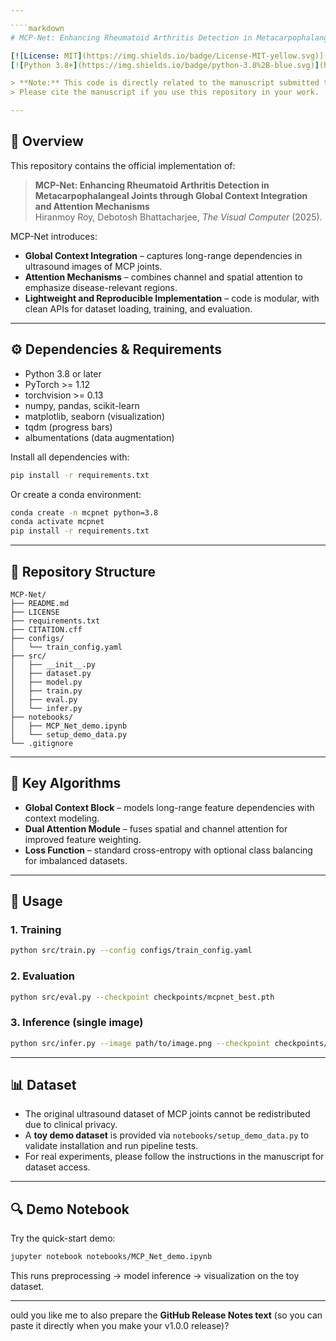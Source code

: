 ```yaml
---

````markdown
# MCP-Net: Enhancing Rheumatoid Arthritis Detection in Metacarpophalangeal Joints through Global Context Integration and Attention Mechanisms

[![License: MIT](https://img.shields.io/badge/License-MIT-yellow.svg)](LICENSE)
[![Python 3.8+](https://img.shields.io/badge/python-3.8%2B-blue.svg)](https://www.python.org/)

> **Note:** This code is directly related to the manuscript submitted to *The Visual Computer*.  
> Please cite the manuscript if you use this repository in your work.

---
```


## 📖 Overview

This repository contains the official implementation of:

> **MCP-Net: Enhancing Rheumatoid Arthritis Detection in Metacarpophalangeal Joints through Global Context Integration and Attention Mechanisms**  
> Hiranmoy Roy, Debotosh Bhattacharjee, *The Visual Computer* (2025).

MCP-Net introduces:
- **Global Context Integration** – captures long-range dependencies in ultrasound images of MCP joints.  
- **Attention Mechanisms** – combines channel and spatial attention to emphasize disease-relevant regions.  
- **Lightweight and Reproducible Implementation** – code is modular, with clean APIs for dataset loading, training, and evaluation.

---

## ⚙️ Dependencies & Requirements

- Python 3.8 or later  
- PyTorch >= 1.12  
- torchvision >= 0.13  
- numpy, pandas, scikit-learn  
- matplotlib, seaborn (visualization)  
- tqdm (progress bars)  
- albumentations (data augmentation)  

Install all dependencies with:

```bash
pip install -r requirements.txt
````

Or create a conda environment:

```bash
conda create -n mcpnet python=3.8
conda activate mcpnet
pip install -r requirements.txt
```

---

## 📂 Repository Structure

```
MCP-Net/
├── README.md
├── LICENSE
├── requirements.txt
├── CITATION.cff
├── configs/
│   └── train_config.yaml
├── src/
│   ├── __init__.py
│   ├── dataset.py
│   ├── model.py
│   ├── train.py
│   ├── eval.py
│   └── infer.py
├── notebooks/
│   ├── MCP_Net_demo.ipynb
│   └── setup_demo_data.py
└── .gitignore
```

---

## 🧩 Key Algorithms

* **Global Context Block** – models long-range feature dependencies with context modeling.
* **Dual Attention Module** – fuses spatial and channel attention for improved feature weighting.
* **Loss Function** – standard cross-entropy with optional class balancing for imbalanced datasets.

---

## 🚀 Usage

### 1. Training

```bash
python src/train.py --config configs/train_config.yaml
```

### 2. Evaluation

```bash
python src/eval.py --checkpoint checkpoints/mcpnet_best.pth
```

### 3. Inference (single image)

```bash
python src/infer.py --image path/to/image.png --checkpoint checkpoints/mcpnet_best.pth
```

---

## 📊 Dataset

* The original ultrasound dataset of MCP joints cannot be redistributed due to clinical privacy.
* A **toy demo dataset** is provided via `notebooks/setup_demo_data.py` to validate installation and run pipeline tests.
* For real experiments, please follow the instructions in the manuscript for dataset access.

---

## 🔍 Demo Notebook

Try the quick-start demo:

```bash
jupyter notebook notebooks/MCP_Net_demo.ipynb
```

This runs preprocessing → model inference → visualization on the toy dataset.

---
ould you like me to also prepare the **GitHub Release Notes text** (so you can paste it directly when you make your v1.0.0 release)?
```
